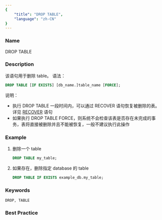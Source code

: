 ```yaml
---
{
    "title": "DROP TABLE",
    "language": "zh-CN"
}
---
```


<!--
Licensed to the Apache Software Foundation (ASF) under one
or more contributor license agreements.  See the NOTICE file
distributed with this work for additional information
regarding copyright ownership.  The ASF licenses this file
to you under the Apache License, Version 2.0 (the
"License"); you may not use this file except in compliance
with the License.  You may obtain a copy of the License at

  http://www.apache.org/licenses/LICENSE-2.0

Unless required by applicable law or agreed to in writing,
software distributed under the License is distributed on an
"AS IS" BASIS, WITHOUT WARRANTIES OR CONDITIONS OF ANY
KIND, either express or implied.  See the License for the
specific language governing permissions and limitations
under the License.
-->



### Name

DROP TABLE

### Description

该语句用于删除 table。
语法：

```sql
DROP TABLE [IF EXISTS] [db_name.]table_name [FORCE];
```


说明：

- 执行 DROP TABLE 一段时间内，可以通过 RECOVER 语句恢复被删除的表。详见 [RECOVER](../../../../sql-manual/sql-statements/Database-Administration-Statements/RECOVER.md) 语句
- 如果执行 DROP TABLE FORCE，则系统不会检查该表是否存在未完成的事务，表将直接被删除并且不能被恢复，一般不建议执行此操作

### Example

1. 删除一个 table
   
    ```sql
    DROP TABLE my_table;
    ```
    
2. 如果存在，删除指定 database 的 table
   
    ```sql
    DROP TABLE IF EXISTS example_db.my_table;
    ```
    

### Keywords

    DROP, TABLE

### Best Practice

